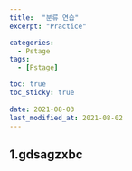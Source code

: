 ```yaml
---
title:  "분류 연습"
excerpt: "Practice"

categories:
  - Pstage
tags:
  - [Pstage]

toc: true
toc_sticky: true
 
date: 2021-08-03
last_modified_at: 2021-08-02
---
```

## 1.gdsagzxbc